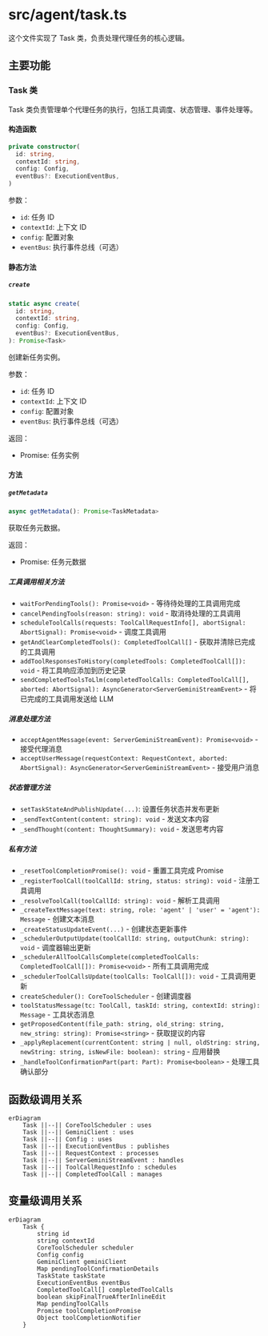 # src/agent/task.ts

这个文件实现了 Task 类，负责处理代理任务的核心逻辑。

## 主要功能

### Task 类

Task 类负责管理单个代理任务的执行，包括工具调度、状态管理、事件处理等。

#### 构造函数

```typescript
private constructor(
  id: string,
  contextId: string,
  config: Config,
  eventBus?: ExecutionEventBus,
)
```

参数：
- `id`: 任务 ID
- `contextId`: 上下文 ID
- `config`: 配置对象
- `eventBus`: 执行事件总线（可选）

#### 静态方法

##### `create`

```typescript
static async create(
  id: string,
  contextId: string,
  config: Config,
  eventBus?: ExecutionEventBus,
): Promise<Task>
```

创建新任务实例。

参数：
- `id`: 任务 ID
- `contextId`: 上下文 ID
- `config`: 配置对象
- `eventBus`: 执行事件总线（可选）

返回：
- Promise<Task>: 任务实例

#### 方法

##### `getMetadata`

```typescript
async getMetadata(): Promise<TaskMetadata>
```

获取任务元数据。

返回：
- Promise<TaskMetadata>: 任务元数据

##### 工具调用相关方法

- `waitForPendingTools(): Promise<void>` - 等待待处理的工具调用完成
- `cancelPendingTools(reason: string): void` - 取消待处理的工具调用
- `scheduleToolCalls(requests: ToolCallRequestInfo[], abortSignal: AbortSignal): Promise<void>` - 调度工具调用
- `getAndClearCompletedTools(): CompletedToolCall[]` - 获取并清除已完成的工具调用
- `addToolResponsesToHistory(completedTools: CompletedToolCall[]): void` - 将工具响应添加到历史记录
- `sendCompletedToolsToLlm(completedToolCalls: CompletedToolCall[], aborted: AbortSignal): AsyncGenerator<ServerGeminiStreamEvent>` - 将已完成的工具调用发送给 LLM

##### 消息处理方法

- `acceptAgentMessage(event: ServerGeminiStreamEvent): Promise<void>` - 接受代理消息
- `acceptUserMessage(requestContext: RequestContext, aborted: AbortSignal): AsyncGenerator<ServerGeminiStreamEvent>` - 接受用户消息

##### 状态管理方法

- `setTaskStateAndPublishUpdate(...)`: 设置任务状态并发布更新
- `_sendTextContent(content: string): void` - 发送文本内容
- `_sendThought(content: ThoughtSummary): void` - 发送思考内容

##### 私有方法

- `_resetToolCompletionPromise(): void` - 重置工具完成 Promise
- `_registerToolCall(toolCallId: string, status: string): void` - 注册工具调用
- `_resolveToolCall(toolCallId: string): void` - 解析工具调用
- `_createTextMessage(text: string, role: 'agent' | 'user' = 'agent'): Message` - 创建文本消息
- `_createStatusUpdateEvent(...)` - 创建状态更新事件
- `_schedulerOutputUpdate(toolCallId: string, outputChunk: string): void` - 调度器输出更新
- `_schedulerAllToolCallsComplete(completedToolCalls: CompletedToolCall[]): Promise<void>` - 所有工具调用完成
- `_schedulerToolCallsUpdate(toolCalls: ToolCall[]): void` - 工具调用更新
- `createScheduler(): CoreToolScheduler` - 创建调度器
- `toolStatusMessage(tc: ToolCall, taskId: string, contextId: string): Message` - 工具状态消息
- `getProposedContent(file_path: string, old_string: string, new_string: string): Promise<string>` - 获取提议的内容
- `_applyReplacement(currentContent: string | null, oldString: string, newString: string, isNewFile: boolean): string` - 应用替换
- `_handleToolConfirmationPart(part: Part): Promise<boolean>` - 处理工具确认部分

## 函数级调用关系

```mermaid
erDiagram
    Task ||--|| CoreToolScheduler : uses
    Task ||--|| GeminiClient : uses
    Task ||--|| Config : uses
    Task ||--|| ExecutionEventBus : publishes
    Task ||--|| RequestContext : processes
    Task ||--|| ServerGeminiStreamEvent : handles
    Task ||--|| ToolCallRequestInfo : schedules
    Task ||--|| CompletedToolCall : manages
```

## 变量级调用关系

```mermaid
erDiagram
    Task {
        string id
        string contextId
        CoreToolScheduler scheduler
        Config config
        GeminiClient geminiClient
        Map pendingToolConfirmationDetails
        TaskState taskState
        ExecutionEventBus eventBus
        CompletedToolCall[] completedToolCalls
        boolean skipFinalTrueAfterInlineEdit
        Map pendingToolCalls
        Promise toolCompletionPromise
        Object toolCompletionNotifier
    }
```